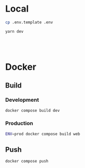 # Local

```bash
cp .env.template .env
```

```bash
yarn dev
```

<br /><br />

# Docker

## Build

### Development

```bash
docker compose build dev
```

### Production

```bash
ENV=prod docker compose build web
```

## Push

```bash
docker compose push
```
